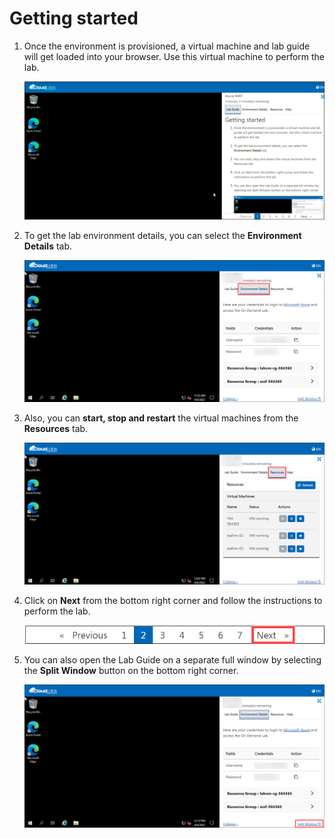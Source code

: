 # Getting started

1. Once the environment is provisioned, a virtual machine and lab guide will get loaded into your browser. Use this virtual machine to perform the lab.

    ![](../images/waf075.png)

1. To get the lab environment details, you can select the **Environment Details** tab.

    ![](../images/waf002.png)
    
1. Also, you can **start, stop and restart** the virtual machines from the **Resources** tab.

    ![](../images/waf003.png)
    
1. Click on **Next** from the bottom right corner and follow the instructions to perform the lab.

    ![](../images/image_011.png)
    
1. You can also open the Lab Guide on a separate full window by selecting the **Split Window** button on the bottom right corner.

    ![](../images/waf004.png)

